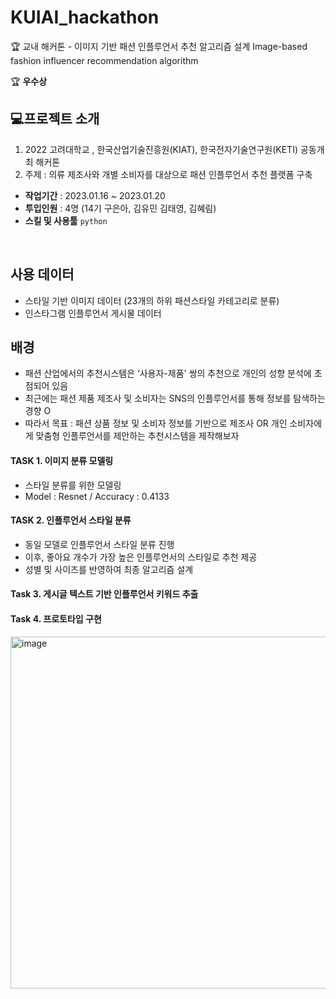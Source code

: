 # KUIAI_hackathon
🏆 교내 해커톤 - 이미지 기반 패션 인플루언서 추천 알고리즘 설계
Image-based fashion influencer recommendation algorithm

🏆  **우수상**  

## 💻프로젝트 소개
1) 2022 고려대학교 , 한국산업기술진흥원(KIAT), 한국전자기술연구원(KETI) 공동개최 해커톤
2) 주제 : 의류 제조사와 개별 소비자를 대상으로 패션 인플루언서 추천 플랫폼 구축

- **작업기간** : 2023.01.16 ~ 2023.01.20
- **투입인원** : 4명 (14기 구은아, 김유민 김태영, 김혜림)
- **스킬 및 사용툴** `python`

<br>

## 사용 데이터
- 스타일 기반 이미지 데이터 (23개의 하위 패션스타일 카테고리로 분류)
- 인스타그램 인플루언서 게시물 데이터


## 배경

- 패션 산업에서의 추천시스템은 ‘사용자-제품' 쌍의 추천으로 개인의 성향 분석에 초점되어 있음
- 최근에는 패션 제품 제조사 및 소비자는 SNS의 인플루언서를 통해 정보를 탐색하는 경향 O
- 따라서 목표 : 패션 상품 정보 및 소비자 정보를 기반으로 제조사 OR 개인 소비자에게 맞춤형 인플루언서를 제안하는 추천시스템을 제작해보자


#### TASK 1. 이미지 분류 모델링
- 스타일 분류를 위한 모델링
- Model : Resnet / Accuracy : 0.4133


#### TASK 2. 인플루언서 스타일 분류
- 동일 모델로 인플루언서 스타일 분류 진행
- 이후, 좋아요 개수가 가장 높은 인플루언서의 스타일로 추천 제공
- 성별 및 사이즈를 반영하여 최종 알고리즘 설계

#### Task 3. 게시글 텍스트 기반 인플루언서 키워드 추출

#### Task 4. 프로토타입 구현

<img width="563" alt="image" src="https://github.com/miniminii/KUIAI_hackathon/assets/90626970/ed11c62d-a12c-41fc-af38-b15e3fed205b">






